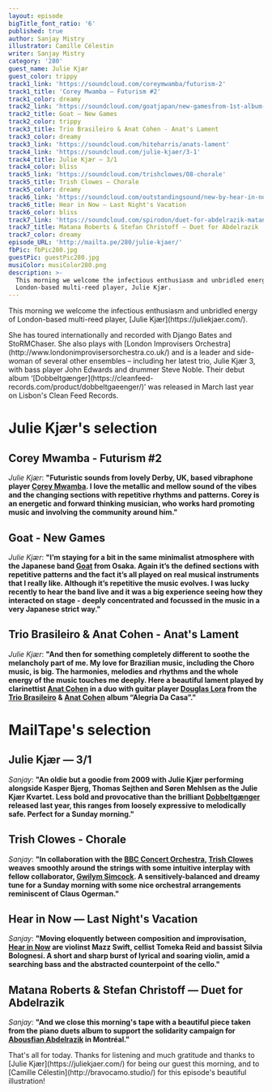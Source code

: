 ```yaml
---
layout: episode
bigTitle_font_ratio: '6'
published: true
author: Sanjay Mistry
illustrator: Camille Célestin
writer: Sanjay Mistry
category: '280'
guest_name: Julie Kjær
guest_color: trippy
track1_link: 'https://soundcloud.com/coreymwamba/futurism-2'
track1_title: 'Corey Mwamba – Futurism #2'
track1_color: dreamy
track2_link: 'https://soundcloud.com/goatjapan/new-gamesfrom-1st-album-new-games'
track2_title: Goat – New Games
track2_color: trippy
track3_title: Trio Brasileiro & Anat Cohen - Anat's Lament
track3_color: dreamy
track3_link: 'https://soundcloud.com/hiteharris/anats-lament'
track4_link: 'https://soundcloud.com/julie-kjaer/3-1'
track4_title: Julie Kjær – 3/1
track4_color: bliss
track5_link: 'https://soundcloud.com/trishclowes/08-chorale'
track5_title: Trish Clowes – Chorale
track5_color: dreamy
track6_link: 'https://soundcloud.com/outstandingsound/new-by-hear-in-now'
track6_title: Hear in Now – Last Night's Vacation
track6_color: bliss
track7_link: 'https://soundcloud.com/spirodon/duet-for-abdelrazik-matana'
track7_title: Matana Roberts & Stefan Christoff – Duet for Abdelrazik
track7_color: dreamy
episode_URL: 'http://mailta.pe/280/julie-kjaer/'
fbPic: fbPic280.jpg
guestPic: guestPic280.jpg
musiColor: musiColor280.png
description: >-
  This morning we welcome the infectious enthusiasm and unbridled energy of
  London-based multi-reed player, Julie Kjær.
---
```

<p id="introduction">This morning we welcome the infectious enthusiasm and unbridled energy of London-based multi-reed player, [Julie Kjær](https://juliekjaer.com/).</p>
<p>She has toured internationally and recorded with Django Bates and StoRMChaser. She also plays with [London Improvisers Orchestra](http://www.londonimprovisersorchestra.co.uk/) and is a leader and side-woman of several other ensembles – including her latest trio, Julie Kjær 3, with bass player John Edwards and drummer Steve Noble. Their debut album ‘[Dobbeltgænger](https://cleanfeed-records.com/product/dobbeltgaeenger/)’ was released in March last year on Lisbon's Clean Feed Records.</p>


# Julie Kjær's selection


## Corey Mwamba - Futurism #2
_Julie Kjær_: **"**Futuristic sounds from lovely Derby, UK, based vibraphone player [Corey Mwamba](http://www.coreymwamba.co.uk/). 
I love the metallic and mellow sound of the vibes and the changing sections with repetitive rhythms and patterns. Corey is an energetic and forward thinking musician, who works hard promoting music and involving the community around him.**"**

## Goat - New Games
_Julie Kjær_: **"**I’m staying for a bit in the same minimalist atmosphere with the Japanese band [Goat](http://goatjp.com/) from Osaka. Again it’s the defined sections with repetitive patterns and the fact it’s all played on real musical instruments that I really like. Although it’s repetitive the music evolves.
I was lucky recently to hear the band live and it was a big experience seeing how they interacted on stage - deeply concentrated and focussed in the music in a very Japanese strict way.**"**

## Trio Brasileiro & Anat Cohen - Anat's Lament
_Julie Kjær_: **"**And then for something completely different to soothe the melancholy part of me. My love for Brazilian music, including the Choro music, is big. The harmonies, melodies and rhythms and the whole energy of the music touches me deeply. Here a beautiful lament played by clarinettist [Anat Cohen](https://www.anatcohen.com/) in a duo with guitar player [Douglas Lora](https://myspace.com/douglaslora) from the [Trio Brasileiro](https://triobrasileiro.com/) & [Anat Cohen](https://www.anatcohen.com/) album “Alegria Da Casa”.**"**


# MailTape's selection

## Julie Kjær — 3/1
_Sanjay_: **"**An oldie but a goodie from 2009 with Julie Kjær performing alongside Kasper Bjerg, Thomas Sejthen and Søren Mehlsen as the Julie Kjær Kvartet. Less bold and provocative than the brilliant [Dobbeltgænger](https://cleanfeed-records.com/product/dobbeltgaeenger/) released last year, this ranges from loosely expressive to melodically safe. Perfect for a Sunday morning.**"**

## Trish Clowes - Chorale
_Sanjay_: **"**In collaboration with the [BBC Concert Orchestra](https://www.bbc.co.uk/concertorchestra), [Trish Clowes](http://trishclowes.com/) weaves smoothly around the strings with some intuitive interplay with fellow collaborator, [Gwilym Simcock](http://gwilymsimcock.com/). A sensitively-balanced and dreamy tune for a Sunday morning with some nice orchestral arrangements reminiscent of Claus Ogerman.**"**

## Hear in Now — Last Night's Vacation
_Sanjay_: **"**Moving eloquently between composition and improvisation, [Hear in Now](http://www.hearinnow.com/) are violinst Mazz Swift, cellist Tomeka Reid and bassist Silvia Bolognesi. A short and sharp burst of lyrical and soaring violin, amid a searching bass and the abstracted counterpoint of the cello.**"**

## Matana Roberts & Stefan Christoff — Duet for Abdelrazik
_Sanjay_: **"**And we close this morning's tape with a beautiful piece taken from the piano duets album to support the solidarity campaign for [Abousfian Abdelrazik](http://www.peoplescommission.org/en/abdelrazik/) in Montréal.**"**

<p id="outroduction">That's all for today. Thanks for listening and much gratitude and thanks to [Julie Kjær](https://juliekjaer.com/) for being our guest this morning, and to [Camille Célestin](http://bravocamo.studio/) for this episode's beautiful illustration!</p>
